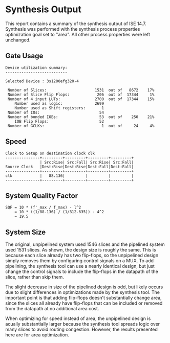 # Synthesis Output

This report contains a summary of the synthesis output of ISE 14.7. Synthesis
was performed with the synthesis process properties optimization goal set to
"area". All other process properties were left unchanged.

## Gate Usage

```
Device utilization summary:
---------------------------

Selected Device : 3s1200efg320-4 

 Number of Slices:                     1531  out of   8672    17%  
 Number of Slice Flip Flops:            206  out of  17344     1%  
 Number of 4 input LUTs:               2700  out of  17344    15%  
    Number used as logic:              2699
    Number used as Shift registers:       1
 Number of IOs:                          54
 Number of bonded IOBs:                  53  out of    250    21%  
    IOB Flip Flops:                      52
 Number of GCLKs:                         1  out of     24     4%  
```

## Speed

```
Clock to Setup on destination clock clk
---------------+---------+---------+---------+---------+
               | Src:Rise| Src:Fall| Src:Rise| Src:Fall|
Source Clock   |Dest:Rise|Dest:Rise|Dest:Fall|Dest:Fall|
---------------+---------+---------+---------+---------+
clk            |   88.136|         |         |         |
---------------+---------+---------+---------+---------+
```

## System Quality Factor

```
SQF = 10 * (f'_max / f_max) - l^2
    = 10 * ((1/88.136) / (1/312.635)) - 4^2
    = 19.5
```

## System Size

The original, unpipelined system used 1546 slices and the pipelined system used
1531 slices. As shown, the design size is roughly the same. This is because
each slice already has two flip-flops, so the unpipelined design simply
removes them by configuring control signals on a MUX. To add pipelining, the
synthesis tool can use a nearly identical design, but just change the control
signals to include the flip-flops in the datapath of the slice, rather than
skip them.

The slight decrease in size of the pipelined design is odd, but likely occurs
due to slight differences in optimizations made by the synthesis tool. The
important point is that adding flip-flops doesn't substantially change
area, since the slices all already have flip-flops that can be included or
removed from the datapath at no additional area cost.

When optimizing for speed instead of area, the unpipelined design is acually
substantially larger because the synthesis tool spreads logic over many
slices to avoid routing congestion. However, the results presented here are
for area optimization.
